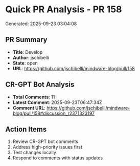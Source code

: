 ﻿# Quick PR Analysis - PR 158

Generated: 2025-09-23 03:04:08

## PR Summary
- **Title**: Develop
- **Author**: jschibelli
- **State**: open
- **URL**: https://github.com/jschibelli/mindware-blog/pull/158

## CR-GPT Bot Analysis
- **Total Comments**: 11
- **Latest Comment**: 2025-09-23T06:47:34Z
- **Comment URL**: https://github.com/jschibelli/mindware-blog/pull/158#discussion_r2371323197

## Action Items
1. Review CR-GPT bot comments
2. Address high-priority issues first
3. Test changes locally
4. Respond to comments with status updates

